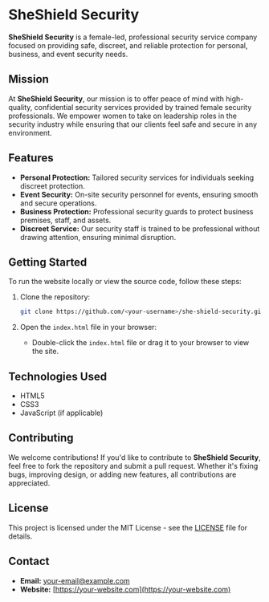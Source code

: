 # SheShield Security

**SheShield Security** is a female-led, professional security service company focused on providing safe, discreet, and reliable protection for personal, business, and event security needs.

## Mission

At **SheShield Security**, our mission is to offer peace of mind with high-quality, confidential security services provided by trained female security professionals. We empower women to take on leadership roles in the security industry while ensuring that our clients feel safe and secure in any environment.

## Features

- **Personal Protection:** Tailored security services for individuals seeking discreet protection.
- **Event Security:** On-site security personnel for events, ensuring smooth and secure operations.
- **Business Protection:** Professional security guards to protect business premises, staff, and assets.
- **Discreet Service:** Our security staff is trained to be professional without drawing attention, ensuring minimal disruption.

## Getting Started

To run the website locally or view the source code, follow these steps:

1. Clone the repository:
    ```bash
    git clone https://github.com/<your-username>/she-shield-security.git
    ```

2. Open the `index.html` file in your browser:
    - Double-click the `index.html` file or drag it to your browser to view the site.

## Technologies Used

- HTML5
- CSS3
- JavaScript (if applicable)

## Contributing

We welcome contributions! If you'd like to contribute to **SheShield Security**, feel free to fork the repository and submit a pull request. Whether it's fixing bugs, improving design, or adding new features, all contributions are appreciated.

## License

This project is licensed under the MIT License - see the [LICENSE](LICENSE) file for details.

## Contact

- **Email:** [your-email@example.com](mailto:your-email@example.com)
- **Website:** [https://your-website.com](https://your-website.com)
